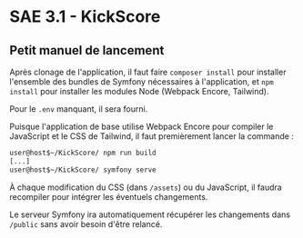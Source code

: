 # SAE 3.1 - KickScore

## Petit manuel de lancement

Après clonage de l'application, il faut faire `composer install` pour installer l'ensemble des bundles de Symfony nécessaires à l'application, et `npm install` pour installer les modules Node (Webpack Encore, Tailwind).

Pour le `.env` manquant, il sera fourni.

Puisque l'application de base utilise Webpack Encore pour compiler le JavaScript et le CSS de Tailwind, il faut premièrement lancer la commande :
```sh
user@host$~/KickScore/ npm run build
[...]
user@host$~/KickScore/ symfony serve
```

À chaque modification du CSS (dans `/assets`) ou du JavaScript, il faudra recompiler pour intégrer les éventuels changements.

Le serveur Symfony ira automatiquement récupérer les changements dans `/public` sans avoir besoin d'être relancé.
